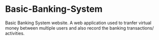 # Basic-Banking-System
Basic Banking System website. A web application used to tranfer virtual money between multiple users and also record the banking transactions/ activities. 
